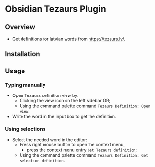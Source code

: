 # Obsidian Tezaurs Plugin
## Overview
- Get definitions for latvian words from https://tezaurs.lv/.
## Installation

## Usage
### Typing manually
- Open Tezaurs definition view by:
	- Clicking the view icon on the left sidebar OR;
 	- Using the command palette command `Tezaurs Definition: Open view`.
- Write the word in the input box to get the definition.
### Using selections
- Select the needed word in the editor:
	- Press right mouse button to open the context menu,
 		- press the context menu entry `Get Tezaurs definition`;
   	- Using the command palette command `Tezaurs Definition: Get selection definition`.
